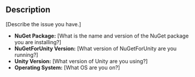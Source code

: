 ## Description
[Describe the issue you have.]

- **NuGet Package:** [What is the name and version of the NuGet package you are installing?]
- **NuGetForUnity Version:** [What version of NuGetForUnity are you running?]
- **Unity Version:** [What version of Unity are you using?]
- **Operating System:** [What OS are you on?]
